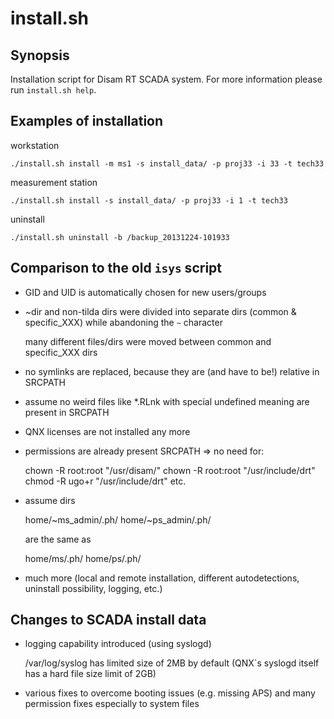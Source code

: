 install.sh
==========

Synopsis
--------

Installation script for Disam RT SCADA system. For more information please run `install.sh help`.

Examples of installation
------------------------

workstation

    ./install.sh install -m ms1 -s install_data/ -p proj33 -i 33 -t tech33

measurement station

    ./install.sh install -s install_data/ -p proj33 -i 1 -t tech33

uninstall

    ./install.sh uninstall -b /backup_20131224-101933

Comparison to the old `isys` script
-----------------------------------

*   GID and UID is automatically chosen for new users/groups
*   ~dir and non-tilda dirs were divided into separate dirs (common & specific_XXX) while abandoning the `~` character

    many different files/dirs were moved between common and specific_XXX dirs

*   no symlinks are replaced, because they are (and have to be!) relative in SRCPATH
*   assume no weird files like *.RLnk with special undefined meaning are present in SRCPATH
*   QNX licenses are not installed any more
*   permissions are already present SRCPATH => no need for:

    chown -R root:root "/usr/disam/"
    chown -R root:root "/usr/include/drt"
    chmod -R ugo+r "/usr/include/drt"
    etc.

*   assume dirs

    home/~ms_admin/.ph/
    home/~ps_admin/.ph/

    are the same as

    home/ms/.ph/
    home/ps/.ph/

*   much more (local and remote installation, different autodetections, uninstall possibility, logging, etc.)

Changes to SCADA install data
-----------------------------

*   logging capability introduced (using syslogd)

    /var/log/syslog has limited size of 2MB by default (QNX\`s syslogd itself has a hard file size limit of 2GB)

*   various fixes to overcome booting issues (e.g. missing APS) and many permission fixes especially to system files
